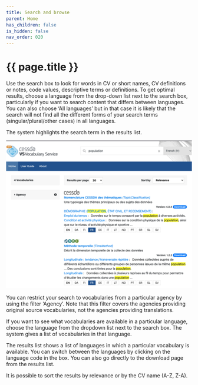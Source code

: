 ```yaml
---
title: Search and browse
parent: Home
has_children: false
is_hidden: false
nav_order: 020
---
```


# {{ page.title }}

Use the search box to look for words in CV or short names, CV definitions or notes,
code values, descriptive terms or definitions.
To get optimal results, choose a language from the drop-down list next to the search box,
particularly if you want to search content that differs between languages.
You can also choose ‘All languages’ but in that case it is likely that the search will not find all
the different forms of your search terms (singular/plural/other cases) in all languages.

The system highlights the search term in the results list.

![Image 3](images/image3.png "Image 3")

You can restrict your search to vocabularies from a particular agency by using the filter ‘Agency’.
Note that this filter covers the agencies providing original source vocabularies,
not the agencies providing translations.

If you want to see what vocabularies are available in a particular language,
choose the language from the dropdown list next to the search box.
The system gives a list of vocabularies in that language.

The results list shows a list of languages in which a particular vocabulary is available.
You can switch between the languages by clicking on the language code in the box.
You can also go directly to the download page from the results list.

It is possible to sort the results by relevance or by the CV name (A-Z, Z-A).
